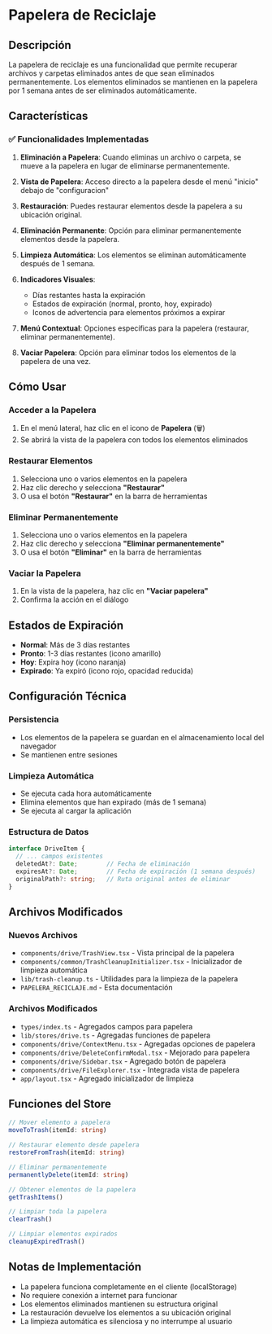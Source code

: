 # Papelera de Reciclaje

## Descripción

La papelera de reciclaje es una funcionalidad que permite recuperar archivos y carpetas eliminados antes de que sean eliminados permanentemente. Los elementos eliminados se mantienen en la papelera por 1 semana antes de ser eliminados automáticamente.

## Características

### ✅ Funcionalidades Implementadas

1. **Eliminación a Papelera**: Cuando eliminas un archivo o carpeta, se mueve a la papelera en lugar de eliminarse permanentemente.

2. **Vista de Papelera**: Acceso directo a la papelera desde el menú "inicio" debajo de "configuracion"

3. **Restauración**: Puedes restaurar elementos desde la papelera a su ubicación original.

4. **Eliminación Permanente**: Opción para eliminar permanentemente elementos desde la papelera.

5. **Limpieza Automática**: Los elementos se eliminan automáticamente después de 1 semana.

6. **Indicadores Visuales**: 
   - Días restantes hasta la expiración
   - Estados de expiración (normal, pronto, hoy, expirado)
   - Iconos de advertencia para elementos próximos a expirar

7. **Menú Contextual**: Opciones específicas para la papelera (restaurar, eliminar permanentemente).

8. **Vaciar Papelera**: Opción para eliminar todos los elementos de la papelera de una vez.

## Cómo Usar

### Acceder a la Papelera

1. En el menú lateral, haz clic en el icono de **Papelera** (🗑️)
2. Se abrirá la vista de la papelera con todos los elementos eliminados

### Restaurar Elementos

1. Selecciona uno o varios elementos en la papelera
2. Haz clic derecho y selecciona **"Restaurar"**
3. O usa el botón **"Restaurar"** en la barra de herramientas

### Eliminar Permanentemente

1. Selecciona uno o varios elementos en la papelera
2. Haz clic derecho y selecciona **"Eliminar permanentemente"**
3. O usa el botón **"Eliminar"** en la barra de herramientas

### Vaciar la Papelera

1. En la vista de la papelera, haz clic en **"Vaciar papelera"**
2. Confirma la acción en el diálogo

## Estados de Expiración

- **Normal**: Más de 3 días restantes
- **Pronto**: 1-3 días restantes (icono amarillo)
- **Hoy**: Expira hoy (icono naranja)
- **Expirado**: Ya expiró (icono rojo, opacidad reducida)

## Configuración Técnica

### Persistencia
- Los elementos de la papelera se guardan en el almacenamiento local del navegador
- Se mantienen entre sesiones

### Limpieza Automática
- Se ejecuta cada hora automáticamente
- Elimina elementos que han expirado (más de 1 semana)
- Se ejecuta al cargar la aplicación

### Estructura de Datos
```typescript
interface DriveItem {
  // ... campos existentes
  deletedAt?: Date;        // Fecha de eliminación
  expiresAt?: Date;        // Fecha de expiración (1 semana después)
  originalPath?: string;   // Ruta original antes de eliminar
}
```

## Archivos Modificados

### Nuevos Archivos
- `components/drive/TrashView.tsx` - Vista principal de la papelera
- `components/common/TrashCleanupInitializer.tsx` - Inicializador de limpieza automática
- `lib/trash-cleanup.ts` - Utilidades para la limpieza de la papelera
- `PAPELERA_RECICLAJE.md` - Esta documentación

### Archivos Modificados
- `types/index.ts` - Agregados campos para papelera
- `lib/stores/drive.ts` - Agregadas funciones de papelera
- `components/drive/ContextMenu.tsx` - Agregadas opciones de papelera
- `components/drive/DeleteConfirmModal.tsx` - Mejorado para papelera
- `components/drive/Sidebar.tsx` - Agregado botón de papelera
- `components/drive/FileExplorer.tsx` - Integrada vista de papelera
- `app/layout.tsx` - Agregado inicializador de limpieza

## Funciones del Store

```typescript
// Mover elemento a papelera
moveToTrash(itemId: string)

// Restaurar elemento desde papelera
restoreFromTrash(itemId: string)

// Eliminar permanentemente
permanentlyDelete(itemId: string)

// Obtener elementos de la papelera
getTrashItems()

// Limpiar toda la papelera
clearTrash()

// Limpiar elementos expirados
cleanupExpiredTrash()
```

## Notas de Implementación

- La papelera funciona completamente en el cliente (localStorage)
- No requiere conexión a internet para funcionar
- Los elementos eliminados mantienen su estructura original
- La restauración devuelve los elementos a su ubicación original
- La limpieza automática es silenciosa y no interrumpe al usuario
